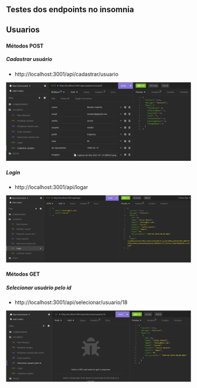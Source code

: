 ## Testes dos endpoints no insomnia

## Usuarios
### 
#### Métodos POST
##### Cadastrar usuário
- http://localhost:3001/api/cadastrar/usuario

<img src="./assets/cadastrar_usuario.png">

##### Login

- http://localhost:3001/api/logar

<img src="./assets/login.png">

#### Métodos GET
##### Selecionar usuário pelo id

- http://localhost:3001/api/selecionar/usuario/18

<img src="./assets/usario_id.png">
<img src="">
<img src="">
<img src="">
<img src="">
<img src="">
<img src="">
<img src="">
<img src="">
<img src="">
<img src="">
<img src="">
<img src="">
<img src="">
<img src="">
<img src="">
<img src="">
<img src="">
<img src="">